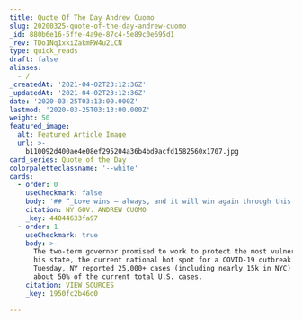```yaml
---
title: Quote Of The Day Andrew Cuomo
slug: 20200325-quote-of-the-day-andrew-cuomo
_id: 880b6e16-5ffe-4a9e-87c4-5e89c0e695d1
_rev: TDo1Nq1xkiZakmRW4u2LCN
type: quick_reads
draft: false
aliases:
  - /
_createdAt: '2021-04-02T23:12:36Z'
_updatedAt: '2021-04-02T23:12:36Z'
date: '2020-03-25T03:13:00.000Z'
lastmod: '2020-03-25T03:13:00.000Z'
weight: 50
featured_image:
  alt: Featured Article Image
  url: >-
    b110092d400ae4e08ef295204a36b4bd9acfd1582560x1707.jpg
card_series: Quote of the Day
colorpaletteclassname: '--white'
cards:
  - order: 0
    useCheckmark: false
    body: '## “_Love wins – always, and it will win again through this virus._“'
    citation: NY GOV. ANDREW CUOMO
    _key: 44044633fa97
  - order: 1
    useCheckmark: true
    body: >-
      The two-term governor promised to work to protect the most vulnerable in
      his state, the current national hot spot for a COVID-19 outbreak. As of
      Tuesday, NY reported 25,000+ cases (including nearly 15k in NYC) - that's
      about 50% of the current total U.S. cases.
    citation: VIEW SOURCES
    _key: 1950fc2b46d0

---
```

 